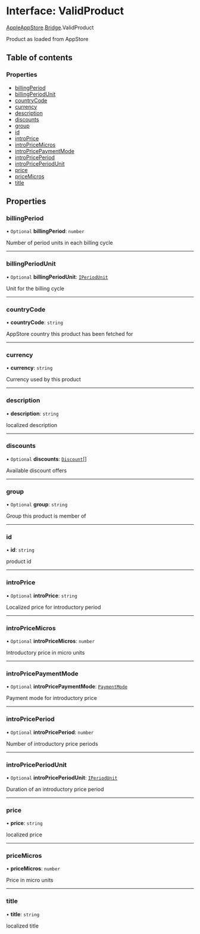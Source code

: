 # Interface: ValidProduct

[AppleAppStore](../modules/CdvPurchase.AppleAppStore.md).[Bridge](../modules/CdvPurchase.AppleAppStore.Bridge.md).ValidProduct

Product as loaded from AppStore

## Table of contents

### Properties

- [billingPeriod](CdvPurchase.AppleAppStore.Bridge.ValidProduct.md#billingperiod)
- [billingPeriodUnit](CdvPurchase.AppleAppStore.Bridge.ValidProduct.md#billingperiodunit)
- [countryCode](CdvPurchase.AppleAppStore.Bridge.ValidProduct.md#countrycode)
- [currency](CdvPurchase.AppleAppStore.Bridge.ValidProduct.md#currency)
- [description](CdvPurchase.AppleAppStore.Bridge.ValidProduct.md#description)
- [discounts](CdvPurchase.AppleAppStore.Bridge.ValidProduct.md#discounts)
- [group](CdvPurchase.AppleAppStore.Bridge.ValidProduct.md#group)
- [id](CdvPurchase.AppleAppStore.Bridge.ValidProduct.md#id)
- [introPrice](CdvPurchase.AppleAppStore.Bridge.ValidProduct.md#introprice)
- [introPriceMicros](CdvPurchase.AppleAppStore.Bridge.ValidProduct.md#intropricemicros)
- [introPricePaymentMode](CdvPurchase.AppleAppStore.Bridge.ValidProduct.md#intropricepaymentmode)
- [introPricePeriod](CdvPurchase.AppleAppStore.Bridge.ValidProduct.md#intropriceperiod)
- [introPricePeriodUnit](CdvPurchase.AppleAppStore.Bridge.ValidProduct.md#intropriceperiodunit)
- [price](CdvPurchase.AppleAppStore.Bridge.ValidProduct.md#price)
- [priceMicros](CdvPurchase.AppleAppStore.Bridge.ValidProduct.md#pricemicros)
- [title](CdvPurchase.AppleAppStore.Bridge.ValidProduct.md#title)

## Properties

### billingPeriod

• `Optional` **billingPeriod**: `number`

Number of period units in each billing cycle

___

### billingPeriodUnit

• `Optional` **billingPeriodUnit**: [`IPeriodUnit`](../modules/CdvPurchase.md#iperiodunit)

Unit for the billing cycle

___

### countryCode

• **countryCode**: `string`

AppStore country this product has been fetched for

___

### currency

• **currency**: `string`

Currency used by this product

___

### description

• **description**: `string`

localized description

___

### discounts

• `Optional` **discounts**: [`Discount`](CdvPurchase.AppleAppStore.Bridge.Discount.md)[]

Available discount offers

___

### group

• `Optional` **group**: `string`

Group this product is member of

___

### id

• **id**: `string`

product id

___

### introPrice

• `Optional` **introPrice**: `string`

Localized price for introductory period

___

### introPriceMicros

• `Optional` **introPriceMicros**: `number`

Introductory price in micro units

___

### introPricePaymentMode

• `Optional` **introPricePaymentMode**: [`PaymentMode`](../enums/CdvPurchase.PaymentMode.md)

Payment mode for introductory price

___

### introPricePeriod

• `Optional` **introPricePeriod**: `number`

Number of introductory price periods

___

### introPricePeriodUnit

• `Optional` **introPricePeriodUnit**: [`IPeriodUnit`](../modules/CdvPurchase.md#iperiodunit)

Duration of an introductory price period

___

### price

• **price**: `string`

localized price

___

### priceMicros

• **priceMicros**: `number`

Price in micro units

___

### title

• **title**: `string`

localized title
